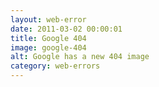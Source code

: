 ```yaml
---
layout: web-error
date: 2011-03-02 00:00:01
title: Google 404
image: google-404 
alt: Google has a new 404 image
category: web-errors
---
```


